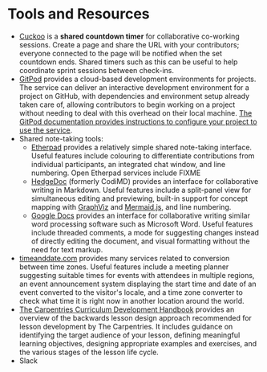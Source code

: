 # Tools and Resources

- [Cuckoo](https://cuckoo.team/)
  is a **shared countdown timer** for collaborative co-working sessions.
  Create a page and share the URL with your contributors;
  everyone connected to the page will be notified when the set countdown ends.
  Shared timers such as this can be useful to help coordinate sprint
  sessions between check-ins.
- [GitPod](https://www.gitpod.io/)
  provides a cloud-based development environments for projects.
  The service can deliver an interactive development environment for a project
  on GitHub, with dependencies and environment setup already taken care of,
  allowing contributors to begin working on a project without needing to
  deal with this overhead on their local machine.
  [The GitPod documentation provides instructions to configure your project to use the service](https://www.gitpod.io/docs/configuration/).
- Shared note-taking tools:
  - [Etherpad](https://etherpad.org/)
  provides a relatively simple shared note-taking interface.
  Useful features include 
  colouring to differentiate contributions from individual participants,
  an integrated chat window,
  and line numbering.
  Open Etherpad services include FIXME
  - [HedgeDoc](https://hedgedoc.org/) (formerly CodiMD)
  provides an interface for collaborative writing in Markdown.
  Useful features include
  a split-panel view for simultaneous editing and previewing,
  built-in support for concept mapping with [GraphViz](http://graphviz.org/) and
  [Mermaid.js](https://mermaid-js.github.io/mermaid/#/),
  and line numbering.
  - [Google Docs](https://docs.google.com/)
  provides an interface for collaborative writing similar 
  word processing software such as Microsoft Word.
  Useful features include threaded comments,
  a mode for suggesting changes instead of directly editing the document,
  and visual formatting without the need for text markup.
- [timeanddate.com](https://www.timeanddate.com/)
  provides many services related to conversion between time zones.
  Useful features include 
  a meeting planner suggesting suitable times for events with attendees in multiple regions,
  an event announcement system displaying the start time and date of an event converted to the visitor's locale,
  and a time zone converter to check what time it is right now in another location around the world.
- [The Carpentries Curriculum Development Handbook](https://cdh.carpentries.org/)
  provides an overview of the backwards lesson design approach recommended for lesson development by The Carpentries.
  It includes guidance on identifying the target audience of your lesson,
  defining meaningful learning objectives,
  designing appropriate examples and exercises,
  and the various stages of the lesson life cycle.
- Slack
